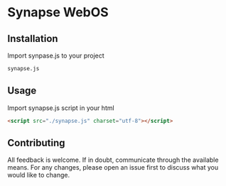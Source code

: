 # Synapse WebOS


## Installation

Import synpase.js to your project

```bash
synapse.js
```

## Usage

Import synapse.js script in your html

```html
<script src="./synapse.js" charset="utf-8"></script>
```

## Contributing

All feedback is welcome. If in doubt, communicate through the available means. For any changes, please open an issue first to discuss what you would like to change.